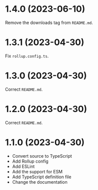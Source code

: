 # 1.4.0 (2023-06-10)

Remove the downloads tag from `README.md`.

# 1.3.1 (2023-04-30)

Fix `rollup.config.ts`.

# 1.3.0 (2023-04-30)

Correct `README.md`.

# 1.2.0 (2023-04-30)

Correct `README.md`.

# 1.1.0 (2023-04-30)

- Convert source to TypeScript
- Add Rollup config
- Add ESLint
- Add the support for ESM
- Add TypeScript definition file
- Change the documentation
